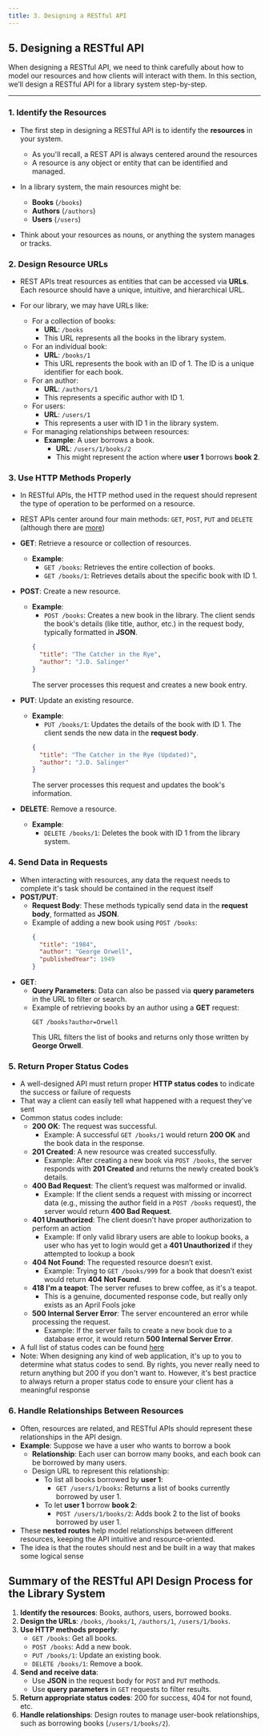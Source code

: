 ```yaml
---
title: 3. Designing a RESTful API
---
```


## 5. Designing a RESTful API

When designing a RESTful API, we need to think carefully about how to model our resources and how clients will interact with them. In this section, we’ll design a RESTful API for a library system step-by-step.

---

### 1. Identify the Resources
- The first step in designing a RESTful API is to identify the **resources** in your system.
  - As you'll recall, a REST API is always centered around the resources
  - A resource is any object or entity that can be identified and managed.
- In a library system, the main resources might be:
  - **Books** (`/books`)
  - **Authors** (`/authors`)
  - **Users** (`/users`)
  
- Think about your resources as nouns, or anything the system manages or tracks.


### 2. Design Resource URLs
- REST APIs treat resources as entities that can be accessed via **URLs**. Each resource should have a unique, intuitive, and hierarchical URL.

- For our library, we may have URLs like:
  - For a collection of books:
    - **URL**: `/books`
    - This URL represents all the books in the library system.
  - For an individual book:
    - **URL**: `/books/1`
    - This URL represents the book with an ID of 1. The ID is a unique identifier for each book.
  - For an author:
    - **URL**: `/authors/1`
    - This represents a specific author with ID 1.
  - For users:
    - **URL**: `/users/1`
    - This represents a user with ID 1 in the library system.
  - For managing relationships between resources:
    - **Example**: A user borrows a book.
      - **URL**: `/users/1/books/2`
      - This might represent the action where **user 1** borrows **book 2**.

### 3. Use HTTP Methods Properly
- In RESTful APIs, the HTTP method used in the request should represent the type of operation to be performed on a resource.
- REST APIs center around four main methods: `GET`, `POST`, `PUT` and `DELETE` (although there are [more](https://developer.mozilla.org/en-US/docs/Web/HTTP/Methods))
- **GET**: Retrieve a resource or collection of resources.
  - **Example**:
    - `GET /books`: Retrieves the entire collection of books.
    - `GET /books/1`: Retrieves details about the specific book with ID 1.
  
- **POST**: Create a new resource.
  - **Example**:
    - `POST /books`: Creates a new book in the library. The client sends the book's details (like title, author, etc.) in the request body, typically formatted in **JSON**.
    ```json
    {
      "title": "The Catcher in the Rye",
      "author": "J.D. Salinger"
    }
    ```
    The server processes this request and creates a new book entry.
  
- **PUT**: Update an existing resource.
  - **Example**:
    - `PUT /books/1`: Updates the details of the book with ID 1. The client sends the new data in the **request body**.
    ```json
    {
      "title": "The Catcher in the Rye (Updated)",
      "author": "J.D. Salinger"
    }
    ```
    The server processes this request and updates the book's information.
  
- **DELETE**: Remove a resource.
  - **Example**:
    - `DELETE /books/1`: Deletes the book with ID 1 from the library system.

### 4. Send Data in Requests
- When interacting with resources, any data the request needs to complete it's task should be contained in the request itself
- **POST/PUT**:
  - **Request Body**: These methods typically send data in the **request body**, formatted as **JSON**.
  - Example of adding a new book using `POST /books`:
    ```json
    {
      "title": "1984",
      "author": "George Orwell",
      "publishedYear": 1949
    }
    ```
- **GET**:
  - **Query Parameters**: Data can also be passed via **query parameters** in the URL to filter or search.
  - Example of retrieving books by an author using a **GET** request:
    ```
    GET /books?author=Orwell
    ```
    This URL filters the list of books and returns only those written by **George Orwell**.

### 5. Return Proper Status Codes
- A well-designed API must return proper **HTTP status codes** to indicate the success or failure of requests
- That way a client can easily tell what happened with a request they've sent
- Common status codes include:
  - **200 OK**: The request was successful.
    - Example: A successful `GET /books/1` would return **200 OK** and the book data in the response.
  - **201 Created**: A new resource was created successfully.
    - Example: After creating a new book via `POST /books`, the server responds with **201 Created** and returns the newly created book’s details.
  - **400 Bad Request**: The client’s request was malformed or invalid.
    - Example: If the client sends a request with missing or incorrect data (e.g., missing the author field in a `POST /books` request), the server would return **400 Bad Request**.
  - **401 Unauthorized**: The client doesn't have proper authorization to perform an action
    - Example: If only valid library users are able to lookup books, a user who has yet to login would get a **401 Unauthorized** if they attempted to lookup a book
  - **404 Not Found**: The requested resource doesn’t exist.
    - Example: Trying to `GET /books/999` for a book that doesn’t exist would return **404 Not Found**.
  - **418 I'm a teapot**: The server refuses to brew coffee, as it's a teapot.
    - This is a genuine, documented response code, but really only exists as an April Fools joke
  - **500 Internal Server Error**: The server encountered an error while processing the request.
    - Example: If the server fails to create a new book due to a database error, it would return **500 Internal Server Error**.
- A full list of status codes can be found [here](https://developer.mozilla.org/en-US/docs/Web/HTTP/Status)
- Note: When designing any kind of web application, it's up to you to determine what status codes to send. By rights, you never really need to return anything but 200 if you don't want to. However, it's best practice to always return a proper status code to ensure your client has a meaningful response

### 6. Handle Relationships Between Resources
- Often, resources are related, and RESTful APIs should represent these relationships in the API design.
- **Example**: Suppose we have a user who wants to borrow a book
  - **Relationship**: Each user can borrow many books, and each book can be borrowed by many users.
  - Design URL to represent this relationship:
    - To list all books borrowed by **user 1**:
      - `GET /users/1/books`: Returns a list of books currently borrowed by user 1.
    - To let **user 1** borrow **book 2**:
      - `POST /users/1/books/2`: Adds book 2 to the list of books borrowed by user 1.
- These **nested routes** help model relationships between different resources, keeping the API intuitive and resource-oriented.
- The idea is that the routes should nest and be built in a way that makes some logical sense

## Summary of the RESTful API Design Process for the Library System

1. **Identify the resources**: Books, authors, users, borrowed books.
2. **Design the URLs**: `/books`, `/books/1`, `/authors/1`, `/users/1/books`.
3. **Use HTTP methods properly**:
   - `GET /books`: Get all books.
   - `POST /books`: Add a new book.
   - `PUT /books/1`: Update an existing book.
   - `DELETE /books/1`: Remove a book.
4. **Send and receive data**:
   - Use **JSON** in the request body for `POST` and `PUT` methods.
   - Use **query parameters** in `GET` requests to filter results.
5. **Return appropriate status codes**: 200 for success, 404 for not found, etc.
6. **Handle relationships**: Design routes to manage user-book relationships, such as borrowing books (`/users/1/books/2`).
